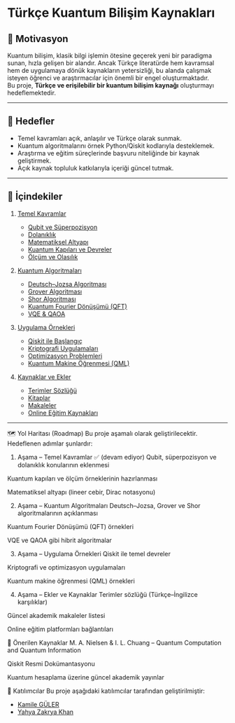 # Türkçe Kuantum Bilişim Kaynakları

## 🎯 Motivasyon
Kuantum bilişim, klasik bilgi işlemin ötesine geçerek yeni bir paradigma sunan, hızla gelişen bir alandır. Ancak Türkçe literatürde hem kavramsal hem de uygulamaya dönük kaynakların yetersizliği, bu alanda çalışmak isteyen öğrenci ve araştırmacılar için önemli bir engel oluşturmaktadır.  
Bu proje, **Türkçe ve erişilebilir bir kuantum bilişim kaynağı** oluşturmayı hedeflemektedir.

---

## 📌 Hedefler
- Temel kavramları açık, anlaşılır ve Türkçe olarak sunmak.  
- Kuantum algoritmalarını örnek Python/Qiskit kodlarıyla desteklemek.  
- Araştırma ve eğitim süreçlerinde başvuru niteliğinde bir kaynak geliştirmek.  
- Açık kaynak topluluk katkılarıyla içeriği güncel tutmak.  

---

## 📑 İçindekiler

1. [Temel Kavramlar](01-temel-kavramlar/)  
   - [Qubit ve Süperpozisyon](01-temel-kavramlar/qubit.md)  
   - [Dolanıklık](01-temel-kavramlar/dolaniklik.md)  
   - [Matematiksel Altyapı](01-temel-kavramlar/matematik.md)  
   - [Kuantum Kapıları ve Devreler](01-temel-kavramlar/kapilar.md)  
   - [Ölçüm ve Olasılık](01-temel-kavramlar/olcum.md)  

2. [Kuantum Algoritmaları](02-algoritmalar/)  
   - [Deutsch–Jozsa Algoritması](02-algoritmalar/deutsch-jozsa.md)  
   - [Grover Algoritması](02-algoritmalar/grover.md)  
   - [Shor Algoritması](02-algoritmalar/shor.md)  
   - [Kuantum Fourier Dönüşümü (QFT)](02-algoritmalar/qft.md)  
   - [VQE & QAOA](02-algoritmalar/vqe-qaoa.md)  

3. [Uygulama Örnekleri](03-uygulamalar/)  
   - [Qiskit ile Başlangıç](03-uygulamalar/qiskit-giris.ipynb)  
   - [Kriptografi Uygulamaları](03-uygulamalar/kriptografi.md)  
   - [Optimizasyon Problemleri](03-uygulamalar/optimizasyon.md)  
   - [Kuantum Makine Öğrenmesi (QML)](03-uygulamalar/qml.md)  

4. [Kaynaklar ve Ekler](04-kaynaklar/)  
   - [Terimler Sözlüğü](04-kaynaklar/sozluk.md)  
   - [Kitaplar](04-kaynaklar/kitaplar.md)  
   - [Makaleler](04-kaynaklar/makaleler.md)  
   - [Online Eğitim Kaynakları](04-kaynaklar/online-egitim.md)  

---

🗺️ Yol Haritası (Roadmap)
Bu proje aşamalı olarak geliştirilecektir. Hedeflenen adımlar şunlardır:

1. Aşama – Temel Kavramlar ✅ (devam ediyor)
Qubit, süperpozisyon ve dolanıklık konularının eklenmesi

Kuantum kapıları ve ölçüm örneklerinin hazırlanması

Matematiksel altyapı (lineer cebir, Dirac notasyonu)

2. Aşama – Kuantum Algoritmaları
Deutsch–Jozsa, Grover ve Shor algoritmalarının açıklanması

Kuantum Fourier Dönüşümü (QFT) örnekleri

VQE ve QAOA gibi hibrit algoritmalar

3. Aşama – Uygulama Örnekleri
Qiskit ile temel devreler

Kriptografi ve optimizasyon uygulamaları

Kuantum makine öğrenmesi (QML) örnekleri

4. Aşama – Ekler ve Kaynaklar
Terimler sözlüğü (Türkçe–İngilizce karşılıklar)

Güncel akademik makaleler listesi

Online eğitim platformları bağlantıları


📖 Önerilen Kaynaklar
M. A. Nielsen & I. L. Chuang – Quantum Computation and Quantum Information

Qiskit Resmi Dokümantasyonu

Kuantum hesaplama üzerine güncel akademik yayınlar

👥 Katılımcılar
Bu proje aşağıdaki katılımcılar tarafından geliştirilmiştir:

- [Kamile GÜLER](https://github.com/KamileGULER)
- [Yahya Zakrya Khan](https://github.com/Yahya3mn)
